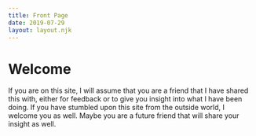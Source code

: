 ```yaml
---
title: Front Page
date: 2019-07-29
layout: layout.njk
---
```


# Welcome
If you are on this site, I will assume that you are a friend that I have shared this with, either for feedback or to give you insight into what I have been doing. If you have stumbled upon this site from the outside world, I welcome you as well. Maybe you are a future friend that will share your insight as well.